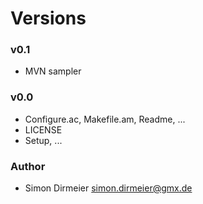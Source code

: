 Versions
========

### v0.1

* MVN sampler

### v0.0

* Configure.ac, Makefile.am,  Readme, ...
* LICENSE
* Setup, ...

### Author

* Simon Dirmeier <a href="mailto:simon.dirmeier@gmx.de">simon.dirmeier@gmx.de</a>
